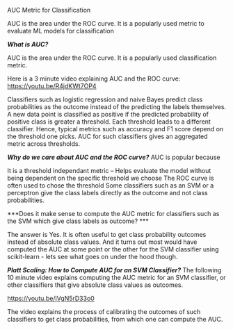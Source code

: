 AUC Metric for Classification

AUC is the area under the ROC curve. It is a popularly used metric to evaluate ML models for classification

***What is AUC?***

AUC is the area under the ROC curve. It is a popularly used classification metric.

Here is a 3 minute video explaining AUC and the ROC curve:
https://youtu.be/R4jdKWt7OP4

Classifiers such as logistic regression and naive Bayes predict class probabilities as the outcome instead of the predicting the labels themselves. A new data point is classified as positive if the predicted probability of positive class is greater a threshold. Each threshold leads to a different classifier. Hence, typical metrics such as accuracy and F1 score depend on the threshold one  picks. AUC for such classifiers gives an aggregated metric across thresholds.


***Why do we care about AUC and the ROC curve?***
AUC is popular because

It is a threshold independant metric – Helps evaluate the model without being  dependent on the specific threshold we choose
The ROC curve is often used to chose the threshold
Some classifiers such as an SVM or a perceptron give the class labels directly as the  outcome and not class probabilities. 


***Does it make sense to compute the AUC  metric for classifiers such as the SVM which give class labels as outcome? ***

The answer is Yes. It is often useful to get class probability outcomes instead of absolute class values. And it turns out most would have computed the AUC at some point or the other for the SVM classifier using scikit-learn - lets see what goes on under the hood though.


***Platt Scaling: How to Compute AUC for an SVM Classifier?***
The following 10 minute video explains computing the AUC metric for an SVM classifier, or other classifiers that give absolute class values as outcomes.

https://youtu.be/jVgN5rD33o0

The video explains the process of calibrating the outcomes of such classifiers to get class probabilities, from which one can compute the AUC.
